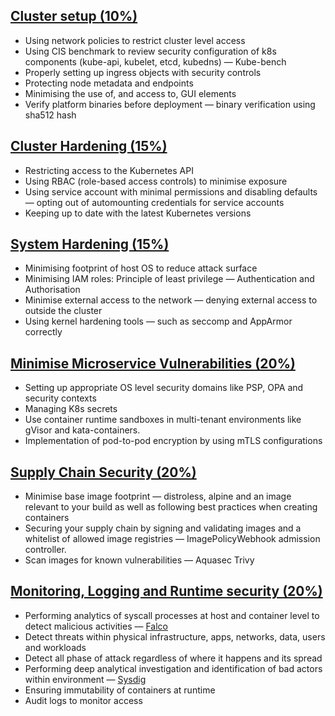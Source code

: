 ## [Cluster setup (10%)](../1-cluster-setup/)

- Using network policies to restrict cluster level access
- Using CIS benchmark to review security configuration of k8s components (kube-api, kubelet, etcd, kubedns) — Kube-bench
- Properly setting up ingress objects with security controls
- Protecting node metadata and endpoints
- Minimising the use of, and access to, GUI elements
- Verify platform binaries before deployment — binary verification using sha512 hash

## [Cluster Hardening (15%)](../2-cluster-hardening/)

- Restricting access to the Kubernetes API
- Using RBAC (role-based access controls) to minimise exposure
- Using service account with minimal permissions and disabling defaults — opting out of automounting credentials for service accounts
- Keeping up to date with the latest Kubernetes versions

## [System Hardening (15%)](../3-system-hardening/)

- Minimising footprint of host OS to reduce attack surface
- Minimising IAM roles: Principle of least privilege — Authentication and Authorisation
- Minimise external access to the network — denying external access to outside the cluster
- Using kernel hardening tools — such as seccomp and AppArmor correctly

## [Minimise Microservice Vulnerabilities (20%)](../4-minimise-microservice-vulnerabilities/)

- Setting up appropriate OS level security domains like PSP, OPA and security contexts
- Managing K8s secrets
- Use container runtime sandboxes in multi-tenant environments like gVisor and kata-containers.
- Implementation of pod-to-pod encryption by using mTLS configurations

## [Supply Chain Security (20%)](../5-supply-chain-security/)

- Minimise base image footprint — distroless, alpine and an image relevant to your build as well as following best practices when creating containers
- Securing your supply chain by signing and validating images and a whitelist of allowed image registries — ImagePolicyWebhook admission controller.
- Scan images for known vulnerabilities — Aquasec Trivy

## [Monitoring, Logging and Runtime security (20%)](../6-monitoring-logging-runtime-security/)

- Performing analytics of syscall processes at host and container level to detect malicious activities — [Falco](https://falco.org/docs/)
- Detect threats within physical infrastructure, apps, networks, data, users and workloads
- Detect all phase of attack regardless of where it happens and its spread
- Performing deep analytical investigation and identification of bad actors within environment — [Sysdig](https://sysdig.com/)
- Ensuring immutability of containers at runtime
- Audit logs to monitor access
